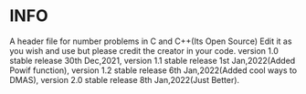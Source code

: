 # INFO
A header file for number problems in C and C++(Its Open Source) Edit it as you wish and use but please credit the creator in your code.
version 1.0 stable release 30th Dec,2021, 
version 1.1 stable release 1st Jan,2022(Added Powif function),
version 1.2 stable release 6th Jan,2022(Added cool ways to DMAS),
version 2.0 stable release 8th Jan,2022(Just Better).

